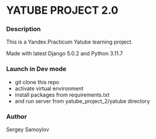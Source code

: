 # YATUBE PROJECT 2.0

### Description
This is a Yandex.Practicum Yatube learning project.

Made with latest Django 5.0.2 and Python 3.11.7

### Launch in Dev mode
- git clone this repo
- activate virtual environment
- install packages from requirements.txt
- and run server from yatube_project_2/yatube directory

### Author
Sergey Samoylov
